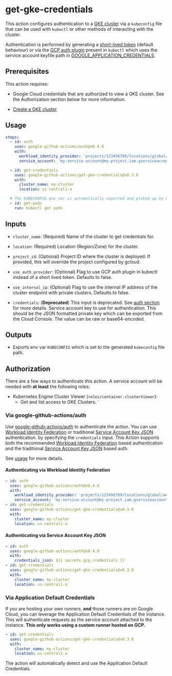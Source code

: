 <!--
Copyright 2020 Google LLC

Licensed under the Apache License, Version 2.0 (the "License");
you may not use this file except in compliance with the License.
You may obtain a copy of the License at

    http://www.apache.org/licenses/LICENSE-2.0

Unless required by applicable law or agreed to in writing, software
distributed under the License is distributed on an "AS IS" BASIS,
WITHOUT WARRANTIES OR CONDITIONS OF ANY KIND, either express or implied.
See the License for the specific language governing permissions and
limitations under the License.
-->

# get-gke-credentials

This action configures authentication to a [GKE cluster][gke] via a `kubeconfig` file that can be used with `kubectl` or other methods of interacting with the cluster.

Authentication is performed by generating a [short-lived token][token] (default behaviour) or via the [GCP auth plugin][gcp-auth-plugin] present in `kubectl` which uses the service account keyfile path in [GOOGLE_APPLICATION_CREDENTIALS][gcp-gcloud-auth].

## Prerequisites

This action requires:

- Google Cloud credentials that are authorized to view a GKE cluster. See the Authorization section below for more information.

- [Create a GKE cluster](https://cloud.google.com/kubernetes-engine/docs/quickstart?_ga=2.267842766.1374248275.1591025444-475066991.1589991158)

## Usage

```yaml
steps:
  - id: auth
    uses: google-github-actions/auth@v0.4.0
    with:
      workload_identity_provider: 'projects/123456789/locations/global/workloadIdentityPools/my-pool/providers/my-provider'
      service_account: 'my-service-account@my-project.iam.gserviceaccount.com'

  - id: get-credentials
    uses: google-github-actions/get-gke-credentials@v0.3.0
    with:
      cluster_name: my-cluster
      location: us-central1-a

  # The KUBECONFIG env var is automatically exported and picked up by kubectl.
  - id: get-pods
    run: kubectl get pods
```

## Inputs

- `cluster_name`: (Required) Name of the cluster to get credentials for.

- `location`: (Required) Location (Region/Zone) for the cluster.

- `project_id`: (Optional) Project ID where the cluster is deployed. If provided, this
  will override the project configured by gcloud.

- `use_auth_provider`: (Optional) Flag to use GCP auth plugin in kubectl instead of a short lived token. Defaults to false.

- `use_internal_ip`: (Optional) Flag to use the internal IP address of the cluster endpoint with private clusters. Defaults to false.

- `credentials`: (**Deprecated**) This input is deprecated. See [auth section](https://github.com/google-github-actions/get-gke-credentials#via-google-github-actionsauth) for more details.
  Service account key to use for authentication. This should be
  the JSON formatted private key which can be exported from the Cloud Console. The
  value can be raw or base64-encoded.

## Outputs

- Exports env var `KUBECONFIG` which is set to the generated `kubeconfig` file path.

## Authorization

There are a few ways to authenticate this action. A service account will be needed
with **at least** the following roles:

- Kubernetes Engine Cluster Viewer (`roles/container.clusterViewer`):
  - Get and list access to GKE Clusters.
    `

### Via google-github-actions/auth

Use [google-github-actions/auth](https://github.com/google-github-actions/auth) to authenticate the action. You can use [Workload Identity Federation][wif] or traditional [Service Account Key JSON][sa] authentication.
by specifying the `credentials` input. This Action supports both the recommended [Workload Identity Federation][wif] based authentication and the traditional [Service Account Key JSON][sa] based auth.

See [usage](https://github.com/google-github-actions/auth#usage) for more details.

#### Authenticating via Workload Identity Federation

```yaml
- id: auth
  uses: google-github-actions/auth@v0.4.0
  with:
    workload_identity_provider: 'projects/123456789/locations/global/workloadIdentityPools/my-pool/providers/my-provider'
    service_account: 'my-service-account@my-project.iam.gserviceaccount.com'
- id: get-credentials
  uses: google-github-actions/get-gke-credentials@v0.3.0
  with:
    cluster_name: my-cluster
    location: us-central1-a
```

#### Authenticating via Service Account Key JSON

```yaml
- id: auth
  uses: google-github-actions/auth@v0.4.0
  with:
    credentials_json: ${{ secrets.gcp_credentials }}
- id: get-credentials
  uses: google-github-actions/get-gke-credentials@v0.3.0
  with:
    cluster_name: my-cluster
    location: us-central1-a
```

### Via Application Default Credentials

If you are hosting your own runners, **and** those runners are on Google Cloud,
you can leverage the Application Default Credentials of the instance. This will
authenticate requests as the service account attached to the instance. **This
only works using a custom runner hosted on GCP.**

```yaml
- id: get-credentials
  uses: google-github-actions/get-gke-credentials@v0.3.0
  with:
    cluster_name: my-cluster
    location: us-central1-a
```

The action will automatically detect and use the Application Default
Credentials.

[gke]: https://cloud.google.com/kubernetes-engine
[gcp-auth-plugin]: https://github.com/kubernetes/client-go/tree/master/plugin/pkg/client/auth/gcp
[gcp-gcloud-auth]: https://cloud.google.com/kubernetes-engine/docs/how-to/api-server-authentication#using-gcloud-config
[token]: https://kubernetes.io/docs/reference/access-authn-authz/authentication/#openid-connect-tokens
[sm]: https://cloud.google.com/secret-manager
[sa]: https://cloud.google.com/iam/docs/creating-managing-service-accounts
[wif]: https://cloud.google.com/iam/docs/workload-identity-federation
[gh-runners]: https://help.github.com/en/actions/hosting-your-own-runners/about-self-hosted-runners
[gh-secret]: https://help.github.com/en/actions/configuring-and-managing-workflows/creating-and-storing-encrypted-secrets
[setup-gcloud]: ../setup-gcloud
